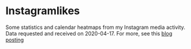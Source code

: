 # Instagramlikes

Some statistics and calendar heatmaps from my Instagram media activity. Data requested and received on 2020-04-17. For more, see this [blog posting](http://tuijasonkkila.fi/blog/2020/04/classifying-instagram-images-and-other-housekeeping/)
